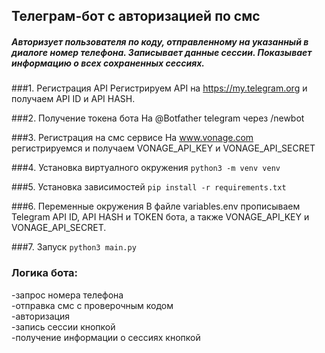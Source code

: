 Телеграм-бот с авторизацией по смс
-
##### Авторизует пользователя по коду, отправленному на указанный в диалоге номер телефона. Записывает данные сессии. Показывает информацию о всех сохраненных сессиях.

###1. Регистрация API
Регистрируем API на https://my.telegram.org и получаем API ID и API HASH.

###2. Получение токена бота
На @Botfather telegram через /newbot

###3. Регистрация на смс сервисе
На www.vonage.com регистрируемся и получаем VONAGE_API_KEY и VONAGE_API_SECRET

###4. Установка виртуалного окружения
```python3 -m venv venv```

###5. Установка зависимостей
```pip install -r requirements.txt ```

###6. Переменные окружения
В файле variables.env прописываем Telegram API ID, API HASH и TOKEN бота, а также VONAGE_API_KEY и VONAGE_API_SECRET. 

###7. Запуск
```python3 main.py```

### Логика бота:

-запрос номера телефона\
-отправка смс с проверочным кодом\
-авторизация\
-запись сессии кнопкой\
-получение информации о сессиях кнопкой
 